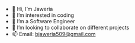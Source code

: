 - 👋 Hi, I’m Jaweria
- 👀 I’m interested in coding
- 🌱 I’m a Software Engineer 
- 💞️ I’m looking to collaborate on different projects
- 📫 Email: bjaweria509@gmail.com

<!---
Jaweria-B/Jaweria-B is a ✨ special ✨ repository because its `README.md` (this file) appears on your GitHub profile.
You can click the Preview link to take a look at your changes.
--->
